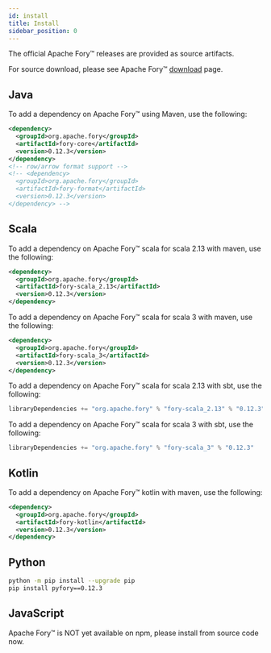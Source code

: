 ```yaml
---
id: install
title: Install
sidebar_position: 0
---
```


The official Apache Fory™ releases are provided as source artifacts.

For source download, please see Apache Fory™ [download](https://fory.apache.org/download) page.

## Java

To add a dependency on Apache Fory™ using Maven, use the following:

```xml
<dependency>
  <groupId>org.apache.fory</groupId>
  <artifactId>fory-core</artifactId>
  <version>0.12.3</version>
</dependency>
<!-- row/arrow format support -->
<!-- <dependency>
  <groupId>org.apache.fory</groupId>
  <artifactId>fory-format</artifactId>
  <version>0.12.3</version>
</dependency> -->
```

## Scala

To add a dependency on Apache Fory™ scala for scala 2.13 with maven, use the following:

```xml
<dependency>
  <groupId>org.apache.fory</groupId>
  <artifactId>fory-scala_2.13</artifactId>
  <version>0.12.3</version>
</dependency>
```

To add a dependency on Apache Fory™ scala for scala 3 with maven, use the following:

```xml
<dependency>
  <groupId>org.apache.fory</groupId>
  <artifactId>fory-scala_3</artifactId>
  <version>0.12.3</version>
</dependency>
```

To add a dependency on Apache Fory™ scala for scala 2.13 with sbt, use the following:

```sbt
libraryDependencies += "org.apache.fory" % "fory-scala_2.13" % "0.12.3"
```

To add a dependency on Apache Fory™ scala for scala 3 with sbt, use the following:

```sbt
libraryDependencies += "org.apache.fory" % "fory-scala_3" % "0.12.3"
```

## Kotlin

To add a dependency on Apache Fory™ kotlin with maven, use the following:

```xml
<dependency>
  <groupId>org.apache.fory</groupId>
  <artifactId>fory-kotlin</artifactId>
  <version>0.12.3</version>
</dependency>
```

## Python

```bash
python -m pip install --upgrade pip
pip install pyfory==0.12.3
```

## JavaScript

Apache Fory™ is NOT yet available on npm, please install from source code now.
